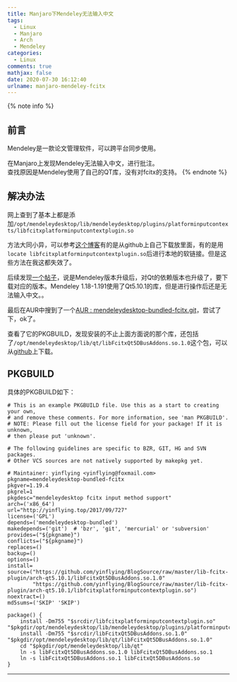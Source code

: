 ```yaml
---
title: Manjaro下Mendeley无法输入中文
tags:
  - Linux
  - Manjaro
  - Arch
  - Mendeley
categories:
  - Linux
comments: true
mathjax: false
date: 2020-07-30 16:12:40
urlname: manjaro-mendeley-fcitx
---
```


<meta name="referrer" content="no-referrer" />

{% note info %}
## 前言

Mendeley是一款论文管理软件，可以跨平台同步使用。  

在Manjaro上发现Mendeley无法输入中文，进行批注。  
查找原因是Mendeley使用了自己的QT库，没有对fcitx的支持。
{% endnote %}
<!--more-->

## 解决办法

网上查到了基本上都是添加`/opt/mendeleydesktop/lib/mendeleydesktop/plugins/platforminputcontexts/libfcitxplatforminputcontextplugin.so`  

方法大同小异，可以参考[这个博客](https://www.findhao.net/easycoding/2287)有的是从github上自己下载放里面，有的是用`locate libfcitxplatforminputcontextplugin.so`后进行本地的软链接。但是这些方法在我这都失效了。

后续发现[一个帖子](https://www.zhihu.com/question/25517900/answer/236861798)，说是Mendeley版本升级后，对Qt的依赖版本也升级了，要下载对应的版本。Mendeley 1.18-1.191使用了Qt5.10.1的库，但是进行操作后还是无法输入中文。。

最后在AUR中搜到了一个[AUR : mendeleydesktop-bundled-fcitx.git](https://aur.archlinux.org/cgit/aur.git/tree/PKGBUILD?h=mendeleydesktop-bundled-fcitx)，尝试了下，ok了。

查看了它的PKGBUILD，发现安装的不止上面方面说的那个库，还包括了`/opt/mendeleydesktop/lib/qt/libFcitxQt5DBusAddons.so.1.0`这个包，可以从[github](https://github.com/yinflying/BlogSource/raw/master/lib-fcitx-plugin/arch-qt5.10.1/libFcitxQt5DBusAddons.so.1.0)上下载。


## PKGBUILD

具体的PKGBUILD如下：

```
# This is an example PKGBUILD file. Use this as a start to creating your own,
# and remove these comments. For more information, see 'man PKGBUILD'.
# NOTE: Please fill out the license field for your package! If it is unknown,
# then please put 'unknown'.

# The following guidelines are specific to BZR, GIT, HG and SVN packages.
# Other VCS sources are not natively supported by makepkg yet.

# Maintainer: yinflying <yinflying@foxmail.com>
pkgname=mendeleydesktop-bundled-fcitx
pkgver=1.19.4
pkgrel=1
pkgdesc="mendeleydesktop fcitx input method support"
arch=('x86_64')
url="http://yinflying.top/2017/09/727"
license=('GPL')
depends=('mendeleydesktop-bundled')
makedepends=('git')  # 'bzr', 'git', 'mercurial' or 'subversion'
provides=("${pkgname}")
conflicts=("${pkgname}")
replaces=()
backup=()
options=()
install=
source=("https://github.com/yinflying/BlogSource/raw/master/lib-fcitx-plugin/arch-qt5.10.1/libFcitxQt5DBusAddons.so.1.0"
        "https://github.com/yinflying/BlogSource/raw/master/lib-fcitx-plugin/arch-qt5.10.1/libfcitxplatforminputcontextplugin.so")
noextract=()
md5sums=('SKIP' 'SKIP')

package() {
    install -Dm755 "$srcdir/libfcitxplatforminputcontextplugin.so" "$pkgdir/opt/mendeleydesktop/lib/mendeleydesktop/plugins/platforminputcontexts/libfcitxplatforminputcontextplugin.so"
    install -Dm755 "$srcdir/libFcitxQt5DBusAddons.so.1.0" "$pkgdir/opt/mendeleydesktop/lib/qt/libFcitxQt5DBusAddons.so.1.0"
    cd "$pkgdir/opt/mendeleydesktop/lib/qt"
    ln -s libFcitxQt5DBusAddons.so.1.0 libFcitxQt5DBusAddons.so.1
    ln -s libFcitxQt5DBusAddons.so.1 libFcitxQt5DBusAddons.so
}
```

----------
